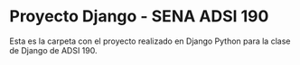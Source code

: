 # Proyecto Django - SENA ADSI 190

Esta es la carpeta con el proyecto realizado en Django Python para la clase de Django de ADSI 190.
